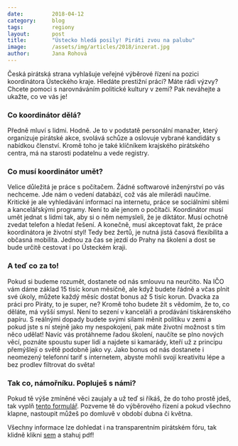 ```yaml
---
date:         2018-04-12
category:     blog
tags:         regiony
layout:       post
title:        "Ústecko hledá posily! Piráti zvou na palubu"
image:        /assets/img/articles/2018/inzerat.jpg
author:       Jana Rohová
---
```


Česká pirátská strana vyhlašuje veřejné výběrové řízení na pozici koordinátora Ústeckého kraje. Hledáte prestižní práci? Máte rádi výzvy? Chcete pomoci s narovnáváním politické kultury v zemi? Pak neváhejte a ukažte, co ve vás je!

### Co koordinátor dělá?

Předně mluví s lidmi. Hodně. Je to v podstatě personální manažer, který organizuje pirátské akce, svolává schůze a oslovuje vybrané kandidáty s nabídkou členství. Kromě toho je také klíčníkem krajského pirátského centra, má na starosti podatelnu a vede registry. 

### Co musí koordinátor umět?

Velice důležitá je práce s počítačem. Žádné softwarové inženýrství po vás nechceme. Jde nám o vedení databází, což vás ale milerádi naučíme. Kritické je ale vyhledávání informací na internetu, práce se sociálními sítěmi a kancelářskými programy. Není to ale jenom o počítači. Koordinátor musí umět jednat s lidmi tak, aby si o něm nemysleli, že je diktátor. Musí ochotně zvedat telefon a hledat řešení. A konečně, musí akceptovat fakt, že práce koordinátora je životní styl! Tedy bez žertů, je nutná jistá časová flexibilita a občasná mobilita. Jednou za čas se jezdí do Prahy na školení a dost se bude určitě cestovat i po Ústeckém kraji.

### A teď co za to!

Pokud si budeme rozumět, dostanete od nás smlouvu na neurčito. Na IČO vám dáme základ 15 tisíc korun měsíčně, ale když budete řádně a včas plnit své úkoly, můžete každý měsíc dostat bonus až 5 tisíc korun. Dvacka za práci pro Piráty, to je super, ne? Kromě toho budete žít s vědomím, že to, co děláte, má vyšší smysl. Není to sezení v kanceláři a prodávání tiskárenského papíru. S reálnými dopady budete svými silami měnit politiku v zemi a pokud jste s ní stejně jako my nespokojeni, pak máte životní možnost s tím něco udělat! Navíc vás protáhneme řadou školení, naučíte se plno nových věcí, poznáte spoustu super lidí a najdete si kamarády, kteří už z principu přemýšlejí o světě podobně jako vy. Jako bonus od nás dostanete i neomezený telefonní tarif s internetem, abyste mohli svojí kreativitu lépe a bez prodlev filtrovat do světa!

### Tak co, námořníku. Popluješ s námi?

Pokud tě výše zmíněné věci zaujaly a už teď si říkáš, že do toho prostě jdeš, tak vyplň [tento formulář](https://airtable.com/shruMWC5T5xGe95zJ). Pozveme tě do výběrového řízení a pokud všechno klapne, nastoupit můžeš po domluvě v období dubna či května. 

Všechny informace lze dohledat i na transparentním pirátském fóru, tak klidně klikni [sem](https://forum.pirati.cz/viewtopic.php?f=572&t=40799) a stahuj pdf! 



